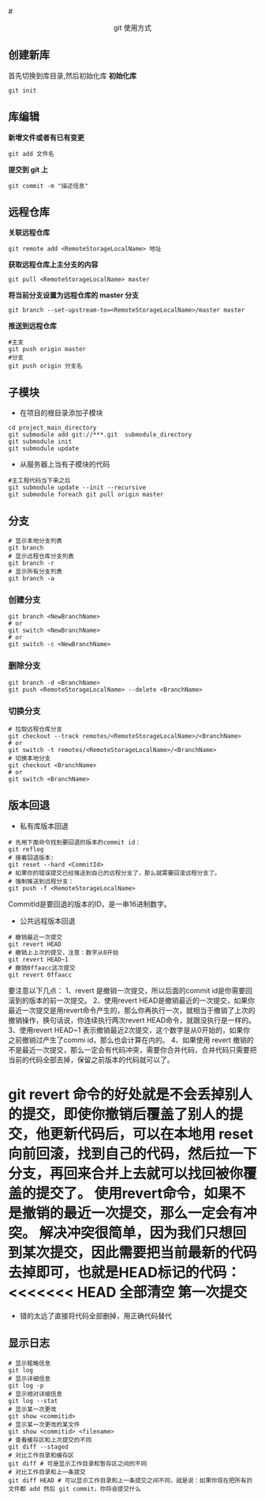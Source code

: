 <!-- @import "my-style.less" -->

#<center>git 使用方式</center>

## 创建新库

首先切换到库目录,然后初始化库
**初始化库**

```shell
git init
```

## 库编辑

**新增文件或者有已有变更**

```shell
git add 文件名
```

**提交到 git 上**

```shell
git commit -m "描述信息"
```

## 远程仓库

**关联远程仓库**

```shell
git remote add <RemoteStorageLocalName> 地址
```

**获取远程仓库上主分支的内容**

```shell
git pull <RemoteStorageLocalName> master
```

**将当前分支设置为远程仓库的 master 分支**

```shell
git branch --set-upstream-to=<RemoteStorageLocalName>/master master
```

**推送到远程仓库**

```shell
#主支
git push origin master
#分支
git push origin 分支名
```

## 子模块

- 在项目的根目录添加子模块

```shell
cd project_main_directory
git submodule add git://***.git  submodule_directory
git submodule init
git submodule update
```

- 从服务器上当有子模块的代码

```shell
#主工程代码当下来之后
git submodule update --init --recursive
git submodule foreach git pull origin master
```

## 分支
```shell
# 显示本地分支列表
git branch
# 显示远程仓库分支列表
git branch -r
# 显示所有分支列表
git branch -a
```
### 创建分支
```shell
git branch <NewBranchName>
# or
git switch <NewBranchName>
# or
git switch -c <NewBranchName>
```
### 删除分支
```shell
git branch -d <BranchName>
git push <RemoteStorageLocalName> --delete <BranchName>
```
### 切换分支
```shell
# 拉取远程仓库分支
git checkout --track remotes/<RemoteStorageLocalName>/<BranchName>
# or
git switch -t remotes/<RemoteStorageLocalName>/<BranchName>
# 切换本地分支
git checkout <BranchName> 
# or 
git switch <BranchName>
```

## 版本回退
- 私有库版本回退
```shell
# 先用下面命令找到要回退的版本的commit id：
git reflog
# 接着回退版本:
git reset --hard <CommitId>
# 如果你的错误提交已经推送到自己的远程分支了，那么就需要回滚远程分支了。
# 强制推送到远程分支：
git push -f <RemoteStorageLocalName>
```
CommitId是要回退的版本的ID，是一串16进制数字。

- 公共远程版本回退
```shell
# 撤销最近一次提交
git revert HEAD                     
# 撤销上上次的提交，注意：数字从0开始
git revert HEAD~1                   
# 撤销0ffaacc这次提交
git revert 0ffaacc                  
```
要注意以下几点：
    1、revert 是撤销一次提交，所以后面的commit id是你需要回滚到的版本的前一次提交。
    2、使用revert HEAD是撤销最近的一次提交，如果你最近一次提交是用revert命令产生的，那么你再执行一次，就相当于撤销了上次的撤销操作，换句话说，你连续执行两次revert HEAD命令，就跟没执行是一样的。
    3、使用revert HEAD~1 表示撤销最近2次提交，这个数字是从0开始的，如果你之前撤销过产生了commi id，那么也会计算在内的。
    4、如果使用 revert 撤销的不是最近一次提交，那么一定会有代码冲突，需要你合并代码，合并代码只需要把当前的代码全部去掉，保留之前版本的代码就可以了。

git revert 命令的好处就是不会丢掉别人的提交，即使你撤销后覆盖了别人的提交，他更新代码后，可以在本地用 reset 向前回滚，找到自己的代码，然后拉一下分支，再回来合并上去就可以找回被你覆盖的提交了。
使用revert命令，如果不是撤销的最近一次提交，那么一定会有冲突。
解决冲突很简单，因为我们只想回到某次提交，因此需要把当前最新的代码去掉即可，也就是HEAD标记的代码：
<<<<<<< HEAD
全部清空
第一次提交
=======

- 错的太远了直接将代码全部删掉，用正确代码替代

## 显示日志
```shell
# 显示粗略信息
git log
# 显示详细信息
git log -p
# 显示相对详细信息
git log --stat
# 显示某一次更改
git show <commitid>
# 显示某一次更改的某文件
git show <commitid> <filename>
# 查看缓存区和上次提交的不同
git diff --staged
# 对比工作目录和缓存区
git diff # 可是显示工作目录和暂存区之间的不同
# 对比工作目录和上一条提交
git diff HEAD # 可以显示工作目录和上一条提交之间不同，就是说：如果你现在把所有的文件都 add 然后 git commit，你将会提交什么
```